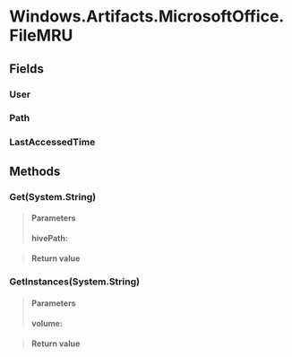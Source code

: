 ﻿


# Windows.Artifacts.MicrosoftOffice.FileMRU

## Fields

### User

### Path

### LastAccessedTime

## Methods


### Get(System.String)

> #### Parameters
> **hivePath:** 

> #### Return value
> 

### GetInstances(System.String)

> #### Parameters
> **volume:** 

> #### Return value
> 